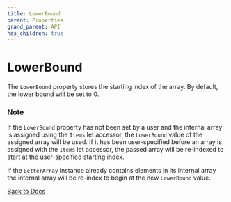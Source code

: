 ```yaml
---
title: LowerBound
parent: Properties
grand_parent: API
has_children: true 
---
```


# LowerBound

The `LowerBound` property stores the starting index of the array. By default, the lower bound will be set to 0. 

### Note 

If the `LowerBound` property has not been set by a user and the internal array is assigned using the `Items` let accessor, the `LowerBound` value of the assigned array will be used. If it has been user-specified before an array is assigned with the `Items` let accessor, the passed array will be re-indexed to start at the user-specified starting index.

If the `BetterArray` instance already contains elements in its internal array the internal array will be re-index to begin at the new `LowerBound` value.


[Back to Docs](https://senipah.github.io/VBA-Better-Array/)
